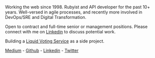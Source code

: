 Working the web since 1998. Rubyist and API developer for the past 10+ years. Well-versed in agile processes, and recently more involved in DevOps/SRE and Digital Transformation.

Open to contract and full-time senior or management positions. Please connect with me on [Linkedin](https://www.linkedin.com/in/oliverbarnes/) to discuss potential work.

Building a [Liquid Voting Service](https://liquidvoting.io/) as a side project.

[Medium](https://medium.com/@oliver_azevedo_barnes) - [Github](https://github.com/oliverbarnes) - [Linkedin](https://www.linkedin.com/in/oliverbarnes/) - [Twitter](https://twitter.com/oliverbarnes)
